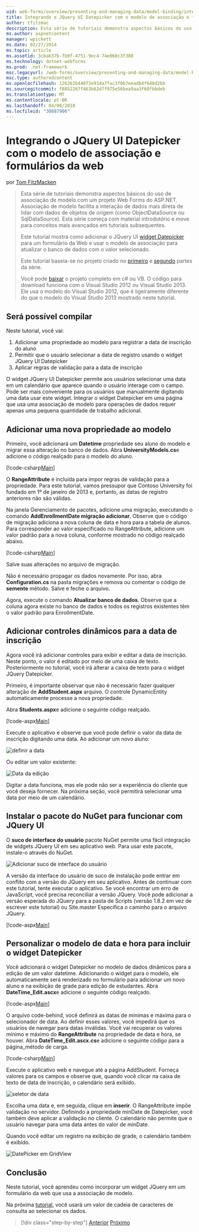 ```yaml
---
uid: web-forms/overview/presenting-and-managing-data/model-binding/integrating-jquery-ui
title: Integrando o JQuery UI Datepicker com o modelo de associação e formulários da web | Microsoft Docs
author: tfitzmac
description: Esta série de tutoriais demonstra aspectos básicos do uso de associação de modelo com um projeto Web Forms do ASP.NET. Associação de modelo torna a interação de dados mais estreita-...
ms.author: aspnetcontent
manager: wpickett
ms.date: 02/27/2014
ms.topic: article
ms.assetid: 3cbab37b-fb0f-4751-9ec4-74e068c3f380
ms.technology: dotnet-webforms
ms.prod: .net-framework
msc.legacyurl: /web-forms/overview/presenting-and-managing-data/model-binding/integrating-jquery-ui
msc.type: authoredcontent
ms.openlocfilehash: 126262b440f3e914a7fac3f0b7eeadb4f648d2bb
ms.sourcegitcommit: f8852267f463b62d7f975e56bea9aa3f68fbbdeb
ms.translationtype: MT
ms.contentlocale: pt-BR
ms.lasthandoff: 04/06/2018
ms.locfileid: "30887906"
---
```

<a name="integrating-jquery-ui-datepicker-with-model-binding-and-web-forms"></a>Integrando o JQuery UI Datepicker com o modelo de associação e formulários da web
====================
por [Tom FitzMacken](https://github.com/tfitzmac)

> Esta série de tutoriais demonstra aspectos básicos do uso de associação de modelo com um projeto Web Forms do ASP.NET. Associação de modelo facilita a interação de dados mais direta de lidar com dados de objetos de origem (como ObjectDataSource ou SqlDataSource). Esta série começa com material introdutório e move para conceitos mais avançados em tutoriais subsequentes.
> 
> Este tutorial mostra como adicionar o JQuery UI [widget Datepicker](http://jqueryui.com/datepicker/) para um formulário da Web e usar o modelo de associação para atualizar o banco de dados com o valor selecionado.
> 
> Este tutorial baseia-se no projeto criado no [primeiro](retrieving-data.md) e [segundo](updating-deleting-and-creating-data.md) partes da série.
> 
> Você pode [baixar](https://go.microsoft.com/fwlink/?LinkId=286116) o projeto completo em c# ou VB. O código para download funciona com o Visual Studio 2012 ou Visual Studio 2013. Ele usa o modelo do Visual Studio 2012, que é ligeiramente diferente do que o modelo do Visual Studio 2013 mostrado neste tutorial.


## <a name="what-youll-build"></a>Será possível compilar

Neste tutorial, você vai:

1. Adicionar uma propriedade ao modelo para registrar a data de inscrição do aluno
2. Permitir que o usuário selecionar a data de registro usando o widget JQuery UI Datepicker
3. Aplicar regras de validação para a data de inscrição

O widget JQuery UI Datepicker permite aos usuários selecionar uma data em um calendário que aparece quando o usuário interage com o campo. Pode ser mais conveniente para os usuários que manualmente digitando uma data usar este widget. Integrar o widget Datepicker em uma página que usa uma associação de modelo para operações de dados requer apenas uma pequena quantidade de trabalho adicional.

## <a name="add-a-new-property-to-the-model"></a>Adicionar uma nova propriedade ao modelo

Primeiro, você adicionará um **Datetime** propriedade seu aluno do modelo e migrar essa alteração no banco de dados. Abra **UniversityModels.cs**e adicione o código realçado para o modelo do aluno.

[!code-csharp[Main](integrating-jquery-ui/samples/sample1.cs?highlight=16-18)]

O **RangeAttribute** é incluída para impor regras de validação para a propriedade. Para este tutorial, vamos pressupor que Contoso University foi fundado em 1º de janeiro de 2013 e, portanto, as datas de registro anteriores não são válidas.

Na janela Gerenciamento de pacotes, adicione uma migração, executando o comando **AddEnrollmentDate migração adicionar**. Observe que o código de migração adiciona a nova coluna de data e hora para a tabela de alunos. Para corresponder ao valor especificado no RangeAttribute, adicione um valor padrão para a nova coluna, conforme mostrado no código realçado abaixo.

[!code-csharp[Main](integrating-jquery-ui/samples/sample2.cs?highlight=11)]

Salve suas alterações no arquivo de migração.

Não é necessário propagar os dados novamente. Por isso, abra **Configuration.cs** na pasta migrações e remova ou comentar o código de **semente** método. Salve e feche o arquivo.

Agora, execute o comando **Atualizar banco de dados**. Observe que a coluna agora existe no banco de dados e todos os registros existentes têm o valor padrão para EnrollmentDate.

## <a name="add-dynamic-controls-for-enrollment-date"></a>Adicionar controles dinâmicos para a data de inscrição

Agora você irá adicionar controles para exibir e editar a data de inscrição. Neste ponto, o valor é editado por meio de uma caixa de texto. Posteriormente no tutorial, você irá alterar a caixa de texto para o widget JQuery Datepicker.

Primeiro, é importante observar que não é necessário fazer qualquer alteração de **AddStudent.aspx** arquivo. O controle DynamicEntity automaticamente processe a nova propriedade.

Abra **Students.aspx**e adicione o seguinte código realçado.

[!code-aspx[Main](integrating-jquery-ui/samples/sample3.aspx?highlight=13)]

Execute o aplicativo e observe que você pode definir o valor da data de inscrição digitando uma data. Ao adicionar um novo aluno:

![definir a data](integrating-jquery-ui/_static/image1.png)

Ou editar um valor existente:

![Data da edição](integrating-jquery-ui/_static/image2.png)

Digitar a data funciona, mas ele pode não ser a experiência do cliente que você deseja fornecer. Na próxima seção, você permitirá selecionar uma data por meio de um calendário.

## <a name="install-nuget-package-to-work-with-jquery-ui"></a>Instalar o pacote do NuGet para funcionar com JQuery UI

O **suco de interface do usuário** pacote NuGet permite uma fácil integração de widgets JQuery UI em seu aplicativo web. Para usar este pacote, instale-o através do NuGet.

![Adicionar suco de interface do usuário](integrating-jquery-ui/_static/image3.png)

A versão da interface do usuário de suco de instalação pode entrar em conflito com a versão do JQuery em seu aplicativo. Antes de continuar com este tutorial, tente executar o aplicativo. Se você encontrar um erro de JavaScript, você precisa reconciliar a versão JQuery. Você pode adicionar a versão esperada do JQuery para a pasta de Scripts (versão 1.8.2 em vez de escrever este tutorial) ou Site.master Especifica o caminho para o arquivo JQuery.

[!code-aspx[Main](integrating-jquery-ui/samples/sample4.aspx)]

## <a name="customize-datetime-template-to-include-datepicker-widget"></a>Personalizar o modelo de data e hora para incluir o widget Datepicker

Você adicionará o widget Datepicker no modelo de dados dinâmicos para a edição de um valor datetime. Adicionando o widget para o modelo, ele automaticamente será renderizado no formulário para adicionar um novo aluno e na exibição de grade para edição de estudantes. Abra **DateTime\_Edit.ascx**e adicione o seguinte código realçado.

[!code-aspx[Main](integrating-jquery-ui/samples/sample5.aspx?highlight=3)]

O arquivo code-behind, você definirá as datas de mínimas e máxima para o selecionador de data. Ao definir esses valores, você impedirá que os usuários de navegar para datas inválidas. Você vai recuperar os valores mínimo e máximo do **RangeAttribute** na propriedade de data e hora, se houver. Abra **DateTime\_Edit.ascx.cs**e adicione o seguinte código para a página\_método de carga.

[!code-csharp[Main](integrating-jquery-ui/samples/sample6.cs?highlight=9-14)]

Execute o aplicativo web e navegue até a página AddStudent. Forneça valores para os campos e observe que, quando você clicar na caixa de texto de data de inscrição, o calendário será exibido.

![seletor de data](integrating-jquery-ui/_static/image4.png)

Escolha uma data e, em seguida, clique em **inserir**. O RangeAttribute impõe validação no servidor. Definindo a propriedade minDate de Datepicker, você também deve aplicar a validação no cliente. O calendário não permite que o usuário navegar para uma data antes do valor de minDate.

Quando você editar um registro na exibição de grade, o calendário também é exibido.

![DatePicker em GridView](integrating-jquery-ui/_static/image5.png)

## <a name="conclusion"></a>Conclusão

Neste tutorial, você aprendeu como incorporar um widget JQuery em um formulário da web que usa a associação de modelo.

Na próxima [tutorial](using-query-string-values-to-retrieve-data.md), você usará um valor de cadeia de caracteres de consulta ao selecionar os dados.

> [!div class="step-by-step"]
> [Anterior](sorting-paging-and-filtering-data.md)
> [Próximo](using-query-string-values-to-retrieve-data.md)
